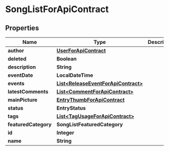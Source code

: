 

# SongListForApiContract


## Properties

| Name | Type | Description | Notes |
|------------ | ------------- | ------------- | -------------|
|**author** | [**UserForApiContract**](UserForApiContract.md) |  |  [optional] |
|**deleted** | **Boolean** |  |  [optional] |
|**description** | **String** |  |  [optional] |
|**eventDate** | **LocalDateTime** |  |  [optional] |
|**events** | [**List&lt;ReleaseEventForApiContract&gt;**](ReleaseEventForApiContract.md) |  |  [optional] |
|**latestComments** | [**List&lt;CommentForApiContract&gt;**](CommentForApiContract.md) |  |  [optional] |
|**mainPicture** | [**EntryThumbForApiContract**](EntryThumbForApiContract.md) |  |  [optional] |
|**status** | **EntryStatus** |  |  [optional] |
|**tags** | [**List&lt;TagUsageForApiContract&gt;**](TagUsageForApiContract.md) |  |  [optional] |
|**featuredCategory** | **SongListFeaturedCategory** |  |  [optional] |
|**id** | **Integer** |  |  [optional] |
|**name** | **String** |  |  [optional] |



